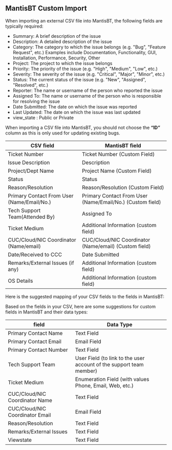 ## MantisBT Custom Import 

When importing an external CSV file into MantisBT, the following fields are typically required:

- Summary: A brief description of the issue
- Description: A detailed description of the issue
- Category: The category to which the issue belongs (e.g. "Bug", "Feature Request", etc.) Examples include Documentation, Functionality, GUI, Installation, Performance, Security, Other
- Project: The project to which the issue belongs
- Priority: The priority of the issue (e.g. "High", "Medium", "Low", etc.) 
- Severity: The severity of the issue (e.g. "Critical", "Major", "Minor", etc.)  
- Status: The current status of the issue (e.g. "New", "Assigned", "Resolved", etc.)
- Reporter: The name or username of the person who reported the issue
- Assigned To: The name or username of the person who is responsible for resolving the issue
- Date Submitted: The date on which the issue was reported
- Last Updated: The date on which the issue was last updated
- view_state : Public or Private

When importing a CSV file into MantisBT, you should not choose the **“ID”** column as this is only used for updating existing bugs.

| CSV field | MantisBT field |
| ------ | ------ |
| Ticket Number | Ticket Number (Custom Field) |
| Issue Description | Description |
| Project/Dept Name | Project Name (Custom Field) |
| Status | Status |
| Reason/Resolution | Reason/Resolution (Custom Field) |
| Primary Contact From User (Name/Email/No.) | Primary Contact From User (Name/Email/No.) (Custom field) |
| Tech Support Team(Attended By) | Assigned To |
| Ticket Medium | Additional Information (custom field) |
| CUC/Cloud/NIC Coordinator (Name/email) | CUC/Cloud/NIC Coordinator (Name/email) (Custom field) |
| Date/Received to CCC | Date Submitted |
| Remarks/External Issues (if any) | Additional Information (custom field) |
| OS Details | Additional Information (custom field) |

Here is the suggested mapping of your CSV fields to the fields in MantisBT:

Based on the fields in your CSV, here are some suggestions for custom fields in MantisBT and their data types:

| field | Data Type |
| ------ | ------ |
| Primary Contact Name |  Text Field |
| Primary Contact Email |  Email Field |
| Primary Contact Number |  Text Field |
| Tech Support Team | User Field (to link to the user account of the support team member)|
| Ticket Medium | Enumeration Field (with values Phone, Email, Web, etc.)|
| CUC/Cloud/NIC Coordinator Name | Text Field|
| CUC/Cloud/NIC Coordinator Email | Email Field |
| Reason/Resolution | Text Field |
| Remarks/External Issues | Text Field |
| Viewstate | Text Field |

